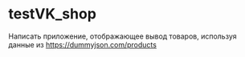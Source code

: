 # testVK_shop
 Написать приложение, отображающее вывод товаров, используя данные из https://dummyjson.com/products
